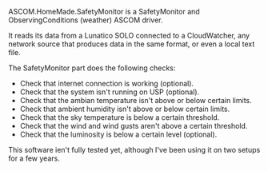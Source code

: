 ASCOM.HomeMade.SafetyMonitor is a SafetyMonitor and ObservingConditions (weather) ASCOM driver.

It reads its data from a Lunatico SOLO connected to a CloudWatcher, any network source that produces data in the same format, or even a local text file.

The SafetyMonitor part does the following checks:
- Check that internet connection is working (optional).
- Check that the system isn't running on USP (optional).
- Check that the ambian temperature isn't above or below certain limits.
- Check that ambient humidity isn't above or below certain limits.
- Check that the sky temperature is below a certain threshold.
- Check that the wind and wind gusts aren't above a certain threshold.
- Check that the luminosity is below a certain level (optional).

This software ien't fully tested yet, although I've been using it on two setups for a few years.
